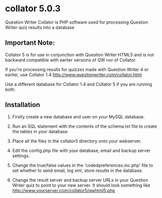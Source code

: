 collator 5.0.3
==============

Question Writer Collator is PHP software used for processing Question Writer quiz results into a database


Important Note:
---------------

Collator 5 is for use in conjunction with Question Writer HTML5 and is not backward compatible with earlier versions of QW nor of Collator.

If you're processing results for quizzes made with Question Writer 4 or earlier, use Collator 1.4
http://www.questionwriter.com/collator.html

Use a different database for Collator 1.4 and Collator 5 if you are running both.

Installation
-----------------------------------
1. Firstly create a new database and user on your MySQL database.

2. Run an SQL statement with the contents of the schema.txt file to create the tables in your database.

3. Place all the files in the collator5 directory onto your webserver.

4. Edit the config.php file with your database, email and backup server settings.

5. Change the true/false values in the 'codedpreferences.inc.php' file to set whether to send email, log xml, store results in the database.

6. Change the result server and backup server URLs in your Question Writer quiz to point to your new server. It should look something like
http://www.yourserver.com/collator5/qwhtml5.php
